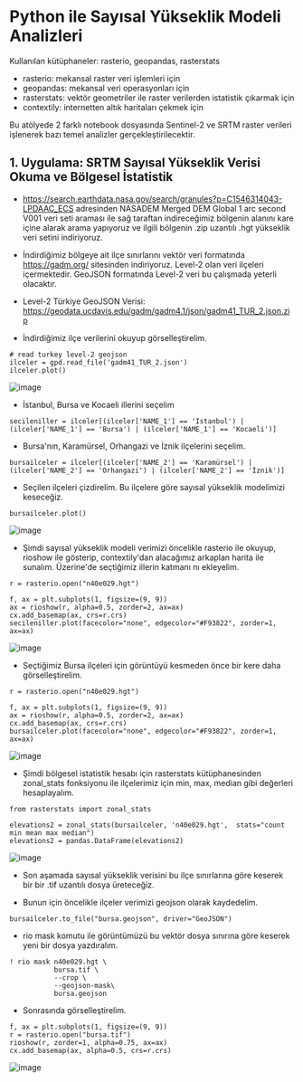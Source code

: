 # Python ile Sayısal Yükseklik Modeli Analizleri

Kullanılan kütüphaneler: rasterio, geopandas, rasterstats

* rasterio: mekansal raster veri işlemleri için
* geopandas: mekansal veri operasyonları için
* rasterstats: vektör geometriler ile raster verilerden istatistik çıkarmak için
* contextily: internetten altık haritaları çekmek için

Bu atölyede 2 farklı notebook dosyasında Sentinel-2 ve SRTM raster verileri işlenerek bazı temel analizler gerçekleştirilecektir. 

## 1. Uygulama: SRTM Sayısal Yükseklik Verisi Okuma ve Bölgesel İstatistik

* https://search.earthdata.nasa.gov/search/granules?p=C1546314043-LPDAAC_ECS  adresinden NASADEM Merged DEM Global 1 arc second V001 veri seti araması ile sağ taraftan indireceğimiz bölgenin alanını kare içine alarak arama yapıyoruz ve ilgili bölgenin .zip uzantılı .hgt yükseklik veri setini indiriyoruz. 

* İndirdiğimiz bölgeye ait ilçe sınırlarını vektör veri formatında https://gadm.org/ sitesinden indiriyoruz. Level-2 olan veri ilçeleri içermektedir. GeoJSON formatında Level-2 veri bu çalışmada yeterli olacaktır. 
* Level-2 Türkiye GeoJSON Verisi: https://geodata.ucdavis.edu/gadm/gadm4.1/json/gadm41_TUR_2.json.zip

* İndirdiğimiz ilçe verilerini okuyup görselleştirelim.

```
# read turkey level-2 geojson
ilceler = gpd.read_file('gadm41_TUR_2.json')
ilceler.plot()
```
![image](https://user-images.githubusercontent.com/3392893/222678591-ee60052e-65e3-45e1-b73e-b04ca8222e45.png)

* İstanbul, Bursa ve Kocaeli illerini seçelim

```
secileniller = ilceler[(ilceler['NAME_1'] == 'Istanbul') | (ilceler['NAME_1'] == 'Bursa') | (ilceler['NAME_1'] == 'Kocaeli')]
```

* Bursa'nın, Karamürsel, Orhangazi ve İznik ilçelerini seçelim.

```
bursailceler = ilceler[(ilceler['NAME_2'] == 'Karamürsel') | (ilceler['NAME_2'] == 'Orhangazi') | (ilceler['NAME_2'] == 'İznik')]
```

* Seçilen ilçeleri çizdirelim. Bu ilçelere göre sayısal yükseklik modelimizi keseceğiz.

```
bursailceler.plot()
```

![image](https://user-images.githubusercontent.com/3392893/222681732-750aa630-a71e-4aa8-ad88-2ba469d29707.png)

* Şimdi sayısal yükseklik modeli verimizi öncelikle rasterio ile okuyup, rioshow ile gösterip, contextily'dan alacağımız arkaplan harita ile sunalım. Üzerine'de seçtiğimiz illerin katmanı nı ekleyelim. 

```
r = rasterio.open("n40e029.hgt")

f, ax = plt.subplots(1, figsize=(9, 9))
ax = rioshow(r, alpha=0.5, zorder=2, ax=ax)
cx.add_basemap(ax, crs=r.crs) 
secileniller.plot(facecolor="none", edgecolor="#F93822", zorder=1, ax=ax)
```

![image](https://user-images.githubusercontent.com/3392893/222686520-8bba439e-4626-44e4-a95d-b3dc19598072.png)

* Seçtiğimiz Bursa ilçeleri için görüntüyü kesmeden önce bir kere daha görselleştirelim.

```
r = rasterio.open("n40e029.hgt")

f, ax = plt.subplots(1, figsize=(9, 9))
ax = rioshow(r, alpha=0.5, zorder=2, ax=ax)
cx.add_basemap(ax, crs=r.crs) 
bursailceler.plot(facecolor="none", edgecolor="#F93822", zorder=1, ax=ax)
```
![image](https://user-images.githubusercontent.com/3392893/222706360-fb5e058b-65ca-4aca-9cd5-10d2af8b72ba.png)

* Şimdi bölgesel istatistik hesabı için rasterstats kütüphanesinden zonal_stats fonksiyonu ile ilçelerimiz için min, max, median gibi değerleri hesaplayalım. 
```
from rasterstats import zonal_stats

elevations2 = zonal_stats(bursailceler, 'n40e029.hgt',  stats="count min mean max median")
elevations2 = pandas.DataFrame(elevations2)
```
![image](https://user-images.githubusercontent.com/3392893/222713290-78ab5ce1-877a-49b9-8a89-c64e74cdf0de.png)

* Son aşamada sayısal yükseklik verisini bu ilçe sınırlarına göre keserek bir bir .tif uzantılı dosya üreteceğiz. 

* Bunun için öncelikle ilçeler verimizi geojson olarak kaydedelim.

```
bursailceler.to_file("bursa.geojson", driver="GeoJSON")
```

* rio mask komutu ile görüntümüzü bu vektör dosya sınırına göre keserek yeni bir dosya yazdıralım.
```
! rio mask n40e029.hgt \
           bursa.tif \
           --crop \
           --geojson-mask\
           bursa.geojson
```

* Sonrasında görselleştirelim.

```
f, ax = plt.subplots(1, figsize=(9, 9))
r = rasterio.open("bursa.tif")
rioshow(r, zorder=1, alpha=0.75, ax=ax)
cx.add_basemap(ax, alpha=0.5, crs=r.crs)
```
![image](https://user-images.githubusercontent.com/3392893/222715142-e45ba79b-f86d-4230-9774-8821bb067f4e.png)



